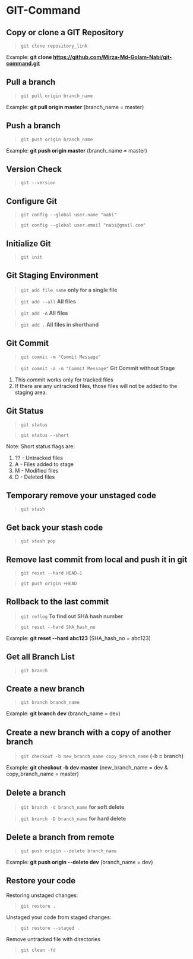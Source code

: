 # GIT-Command

## Copy or clone a GIT Repository
> `git clone repository_link`

Example: **git clone https://github.com/Mirza-Md-Golam-Nabi/git-command.git**

## Pull a branch
> `git pull origin branch_name`

Example: **git pull origin master** (branch_name = master)

## Push a branch
> `git push origin branch_name`

Example: **git push origin master** (branch_name = master)

## Version Check
> `git --version`

## Configure Git
> `git config --global user.name "nabi"`

> `git config --global user.email "nabi@gmail.com"`

## Initialize Git
> `git init`

## Git Staging Environment
> `git add file_name` **only for a single file**

> `git add --all` **All files**

> `git add -A` **All files**

> `git add .` **All files in shorthand**

## Git Commit
> `git commit -m "Commit Message"`

> `git commit -a -m "Commit Message"` **Git Commit without Stage**

1. This commit works only for tracked files
2. If there are any untracked files, those files will not be added to the staging area.

## Git Status
> `git status`

> `git status --short`

Note: Short status flags are:
1. ?? - Untracked files
2. A - Files added to stage
3. M - Modified files
4. D - Deleted files

## Temporary remove your unstaged code
> `git stash`

## Get back your stash code
> `git stash pop`

## Remove last commit from local and push it in git
> `git reset --hard HEAD~1`

> `git push origin +HEAD`

## Rollback to the last commit
> `git reflog` **To find out SHA hash number**

> `git reset --hard SHA_hash_no`

Example: **git reset --hard abc123** (SHA_hash_no = abc123) 

## Get all Branch List
> `git branch`

## Create a new branch
> `git branch branch_name`

Example: **git branch dev** (branch_name = dev)

## Create a new branch with a copy of another branch
> `git checkout -b new_branch_name copy_branch_name` **(-b = branch)**

Example: **git checkout -b dev master** (new_branch_name = dev & copy_branch_name = master)

## Delete a branch
> `git branch -d branch_name` **for soft delete**

> `git branch -D branch_name` **for hard delete**

## Delete a branch from remote
> `git push origin --delete branch_name`

Example: **git push origin --delete dev** (branch_name = dev)

## Restore your code
Restoring unstaged changes:
> `git restore .`

Unstaged your code from staged changes:
> `git restore --staged .`

Remove untracked file with directories
> `git clean -fd`
